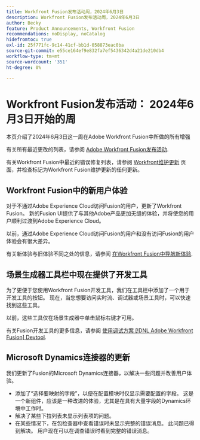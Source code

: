 ```yaml
---
title: Workfront Fusion发布活动周，2024年6月3日
description: Workfront Fusion发布活动周，2024年6月3日
author: Becky
feature: Product Announcements, Workfront Fusion
recommendations: noDisplay, noCatalog
hidefromtoc: true
exl-id: 25f771fc-9c14-41cf-bb1d-058873eac0ba
source-git-commit: e55ce164ef9e832fa7ef5436342d4a21de210db4
workflow-type: tm+mt
source-wordcount: '351'
ht-degree: 0%

---
```


# Workfront Fusion发布活动： 2024年6月3日开始的周

本页介绍了2024年6月3日这一周在Adobe Workfront Fusion中所做的所有增强

有关所有最近更改的列表，请参阅 [Adobe Workfront Fusion发布活动](../../../product-announcements/product-releases/fusion-release-activity/fusion-release-activity.md).

有关Workfront Fusion中最近的错误修复列表，请参阅 [Workfront维护更新](https://experienceleague.adobe.com/docs/workfront-known-issues/releases/current-updates.html) 页面，并检查标记为Workfront Fusion维护更新的任何更新。

## Workfront Fusion中的新用户体验

对于不通过Adobe Experience Cloud访问Fusion的用户，更新了Workfront Fusion。 新的Fusion UI提供了与其他Adobe产品更加无缝的体验，并将使您的用户顺利过渡到Adobe Experience Cloud。

以前，通过Adobe Experience Cloud访问Fusion的用户和没有访问Fusion的用户体验会有很大差异。

有关新体验与旧体验不同之处的信息，请参阅 [在Workfront Fusion中导航新体验](/help/quicksilver/workfront-fusion/get-started/new-fusion-ui.md).

## 场景生成器工具栏中现在提供了开发工具

为了更便于您使用Workfront Fusion开发工具，我们在工具栏中添加了一个用于开发工具的按钮。 现在，当您想要访问实时流、调试器或场景工具时，可以快速找到这些工具。

以前，这些工具仅在场景生成器中单击鼠标右键才可用。

有关Fusion开发工具的更多信息，请参阅 [使用调试方案 [!DNL Adobe Workfront Fusion] Devtool](/help/quicksilver/workfront-fusion/scenarios/debug-scenarios-with-dev-tool.md).

## Microsoft Dynamics连接器的更新

我们更新了Fusion的Microsoft Dynamics连接器，以解决一些问题并改善用户体验。

* 添加了“选择要映射的字段”，以便在配置模块时仅显示需要配置的字段。 这是一个新组件，应该是一种改进的体验，尤其是在具有大量字段的Dynamics环境中工作时。
* 解决了某些下拉列表未显示列表项的问题。
* 在某些情况下，在包检查器中查看错误时未显示完整的错误消息。 此问题已得到解决。 用户现在可以在调查错误时看到完整的错误消息。




